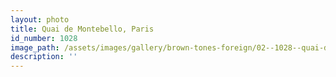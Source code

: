 ```yaml
---
layout: photo
title: Quai de Montebello, Paris
id_number: 1028
image_path: /assets/images/gallery/brown-tones-foreign/02--1028--quai-de-montebello--paris.jpg
description: ''
---
```

